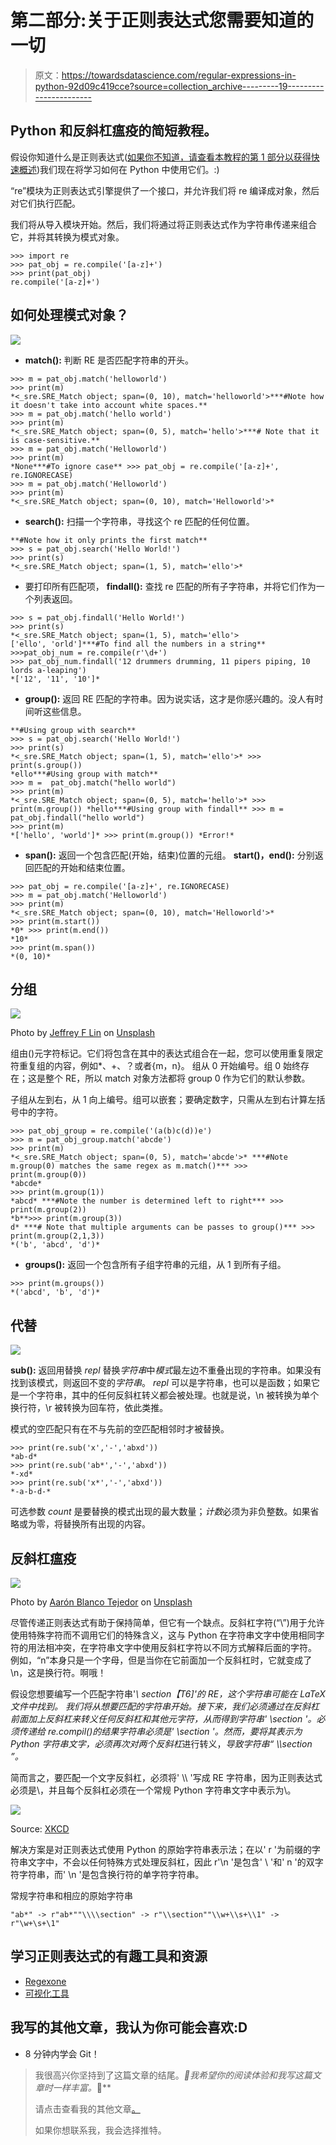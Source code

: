# 第二部分:关于正则表达式您需要知道的一切

> 原文：<https://towardsdatascience.com/regular-expressions-in-python-92d09c419cce?source=collection_archive---------19----------------------->

## Python 和反斜杠瘟疫的简短教程。

假设你知道什么是正则表达式([如果你不知道，请查看本教程的第 1 部分以获得快速概述](https://medium.com/@ria.kulshrestha16/regular-expressions-in-python-a212b1c73d7f))我们现在将学习如何在 Python 中使用它们。:)

“re”模块为正则表达式引擎提供了一个接口，并允许我们将 re 编译成对象，然后对它们执行匹配。

我们将从导入模块开始。然后，我们将通过将正则表达式作为字符串传递来组合它，并将其转换为模式对象。

```
>>> import re
>>> pat_obj = re.compile('[a-z]+')
>>> print(pat_obj)
re.compile('[a-z]+')
```

## 如何处理模式对象？

![](img/0f2f2c56d17ece14111bacaa4c84c03a.png)

*   **match():** 判断 RE 是否匹配字符串的开头。

```
>>> m = pat_obj.match('helloworld')
>>> print(m)
*<_sre.SRE_Match object; span=(0, 10), match='helloworld'>***#Note how it doesn't take into account white spaces.**
>>> m = pat_obj.match('hello world')
>>> print(m)
*<_sre.SRE_Match object; span=(0, 5), match='hello'>***# Note that it is case-sensitive.**
>>> m = pat_obj.match('Helloworld')
>>> print(m)
*None***#To ignore case** >>> pat_obj = re.compile('[a-z]+', re.IGNORECASE)
>>> m = pat_obj.match('Helloworld')
>>> print(m)
*<_sre.SRE_Match object; span=(0, 10), match='Helloworld'>*
```

*   **search():** 扫描一个字符串，寻找这个 re 匹配的任何位置。

```
**#Note how it only prints the first match**
>>> s = pat_obj.search('Hello World!')
>>> print(s)
*<_sre.SRE_Match object; span=(1, 5), match='ello'>*
```

*   要打印所有匹配项，
    **findall():** 查找 re 匹配的所有子字符串，并将它们作为一个列表返回。

```
>>> s = pat_obj.findall('Hello World!')
>>> print(s)
*<_sre.SRE_Match object; span=(1, 5), match='ello'>
['ello', 'orld']***#To find all the numbers in a string**
>>>pat_obj_num = re.compile(r'\d+')
>>> pat_obj_num.findall('12 drummers drumming, 11 pipers piping, 10 lords a-leaping')
*['12', '11', '10']*
```

*   **group():** 返回 RE 匹配的字符串。因为说实话，这才是你感兴趣的。没人有时间听这些信息。

```
**#Using group with search**
>>> s = pat_obj.search('Hello World!')
>>> print(s)
*<_sre.SRE_Match object; span=(1, 5), match='ello'>* >>> print(s.group())
*ello***#Using group with match**
>>> m =  pat_obj.match("hello world")
>>> print(m)
*<_sre.SRE_Match object; span=(0, 5), match='hello'>* >>> print(m.group()) *hello***#Using group with findall** >>> m =  pat_obj.findall("hello world")
>>> print(m)
*['hello', 'world']* >>> print(m.group()) *Error!*
```

*   **span():** 返回一个包含匹配(开始，结束)位置的元组。
    **start()，end():** 分别返回匹配的开始和结束位置。

```
>>> pat_obj = re.compile('[a-z]+', re.IGNORECASE)
>>> m = pat_obj.match('Helloworld')
>>> print(m)
*<_sre.SRE_Match object; span=(0, 10), match='Helloworld'>*
>>> print(m.start())
*0* >>> print(m.end())
*10*
>>> print(m.span())
*(0, 10)*
```

## 分组

![](img/db0ce81bc8643cedb79e115859feb147.png)

Photo by [Jeffrey F Lin](https://unsplash.com/@jeffreyflin?utm_source=medium&utm_medium=referral) on [Unsplash](https://unsplash.com?utm_source=medium&utm_medium=referral)

组由()元字符标记。它们将包含在其中的表达式组合在一起，您可以使用重复限定符重复组的内容，例如*、+、？或者{m，n}。
组从 0 开始编号。组 0 始终存在；这是整个 RE，所以 match 对象方法都将 group 0 作为它们的默认参数。

子组从左到右，从 1 向上编号。组可以嵌套；要确定数字，只需从左到右计算左括号中的字符。

```
>>> pat_obj_group = re.compile('(a(b)c(d))e')
>>> m = pat_obj_group.match('abcde')
>>> print(m)
*<_sre.SRE_Match object; span=(0, 5), match='abcde'>* ***#Note m.group(0) matches the same regex as m.match()*** >>> print(m.group(0))
*abcde*
>>> print(m.group(1))
*abcd* ***#Note the number is determined left to right*** >>> print(m.group(2))
*b**>>> print(m.group(3))
d* ***# Note that multiple arguments can be passes to group()*** >>> print(m.group(2,1,3))
*('b', 'abcd', 'd')*
```

*   **groups():** 返回一个包含所有子组字符串的元组，从 1 到所有子组。

```
>>> print(m.groups())
*('abcd', 'b', 'd')*
```

## 代替

![](img/459476ce1719fdea6d08161d169211c8.png)

**sub():** 返回用替换 *repl* 替换*字符串*中*模式*最左边不重叠出现的字符串。如果没有找到该模式，则返回不变的*字符串*。
*repl* 可以是字符串，也可以是函数；如果它是一个字符串，其中的任何反斜杠转义都会被处理。也就是说，\n 被转换为单个换行符，\r 被转换为回车符，依此类推。

模式的空匹配只有在不与先前的空匹配相邻时才被替换。

```
>>> print(re.sub('x','-','abxd'))
*ab-d*
>>> print(re.sub('ab*','-','abxd'))
*-xd*
>>> print(re.sub('x*','-','abxd'))
*-a-b-d-*
```

可选参数 *count* 是要替换的模式出现的最大数量；*计数*必须为非负整数。如果省略或为零，将替换所有出现的内容。

## 反斜杠瘟疫

![](img/c14f060200fd49cfbf9ed0bac6cc73d4.png)

Photo by [Aarón Blanco Tejedor](https://unsplash.com/@blancotejedor?utm_source=medium&utm_medium=referral) on [Unsplash](https://unsplash.com?utm_source=medium&utm_medium=referral)

尽管传递正则表达式有助于保持简单，但它有一个缺点。反斜杠字符(“\”)用于允许使用特殊字符而不调用它们的特殊含义，这与 Python 在字符串文字中使用相同字符的用法相冲突，在字符串文字中使用反斜杠字符以不同方式解释后面的字符。
例如，“n”本身只是一个字母，但是当你在它前面加一个反斜杠时，它就变成了\n，这是换行符。啊哦！

假设您想要编写一个匹配字符串'*\ section【T6]'的 RE，这个字符串可能在 LaTeX 文件中找到。
我们将从想要匹配的字符串开始。接下来，我们必须通过在反斜杠前面加上反斜杠来转义任何反斜杠和其他元字符，从而得到字符串' *\\section* '。必须传递给 re.compil()的结果字符串必须是' *\\section* '。然而，要将其表示为 Python 字符串文字，必须再次对两个反斜杠*进行转义，*导致字符串“ *\\\\section* ”。*

简而言之，要匹配一个文字反斜杠，必须将' \\\\ '写成 RE 字符串，因为正则表达式必须是\\，并且每个反斜杠必须在一个常规 Python 字符串文字中表示为\\。

![](img/77447c03785c3b10b255f3443f0c69d2.png)

Source: [XKCD](https://xkcd.com/1638/)

解决方案是对正则表达式使用 Python 的原始字符串表示法；在以' r '为前缀的字符串文字中，不会以任何特殊方式处理反斜杠，因此 r'\n '是包含' \ '和' n '的双字符字符串，而' \n '是包含换行符的单字符字符串。

常规字符串和相应的原始字符串

```
"ab*" -> r"ab*""\\\\section" -> r"\\section""\\w+\\s+\\1" -> r"\w+\s+\1"
```

## 学习正则表达式的有趣工具和资源

*   [Regexone](https://regexone.com/)
*   [可视化工具](https://regexr.com/)

## 我写的其他文章，我认为你可能会喜欢:D

*   8 分钟内学会 Git！

> 我很高兴你坚持到了这篇文章的结尾。*🎉我希望你的阅读体验和我写这篇文章时一样丰富。*💖**
> 
> 请点击查看我的其他文章[。](https://medium.com/@ria.kulshrestha16)
> 
> 如果你想联系我，我会选择推特。